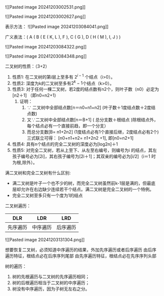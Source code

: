 ![[Pasted image 20241203002531.png]]

![[Pasted image 20241203002627.png]]

表示方法：
![[Pasted image 20241203084041.png]]

广义表法：( A ( B ( E ( K, L ), F ), C ( G ), D ( H ( M ), I, J ) ) 

![[Pasted image 20241203084322.png]]

![[Pasted image 20241203084348.png]]

二叉树的性质：（3+2）
1. 性质1: 在二叉树的第i层上至多有 $2^{i-1}$ 个结点（i>0）。
2. 性质2: 深度为k的二叉树至多有$2^{k}-1$个结点（k>0）。
3. 性质3: 对于任何一棵二叉树，若2度的结点数有n2个，则叶子数（n0）必定为[n2＋1] （即n0=n2+1）
	1. 证明：
		1. ∵ 二叉树中全部结点数[n＝n0+n1+n2] (叶子数＋1度结点数＋2度结点数)
		2. 又∵二叉树中全部结点数[n＝B+1] ( 总分支数＋根结点 )除根结点外，每个结点必有一个直接前趋，即一个分支）
		3. 而总分支数[B= n1+2n2]  (1度结点必有1个直接后继，2度结点必有2个)三式联立可得： [n0+n1+n2= n1+2n2 +1],   即[n0=n2+1]
4. 性质4: 具有n个结点的完全二叉树的深度必为[log2n]＋1
5. 性质5: 对完全二叉树，若从上至下、从左至右编号，则编号为i 的结点，其左孩子编号必为[2i]，其右孩子编号为[2i＋1]；其双亲的编号必为[i/2]（i＝1 时为根,除外）。 

满二叉树和完全二叉树有什么区别:
- 满二叉树是叶子一个也不少的树，而完全二叉树虽然前k-1层是满的，但最底层却允许在右边缺少连续若干个结点。满二叉树是完全二叉树的一个特例。
- 完全二叉树至多只有一个度为1的结点

二叉树遍历：

| DLR  | LDR  | LRD   |
| ---- | ---- | ----- |
| 先序遍历 | 中序遍历 |  后序遍历 |

![[Pasted image 20241203131304.png]]

想要恢复二叉树，必须知道中序遍历的结果，外加先序遍历或者后序遍历
由后序遍历特征，根结点必在后序序列尾部
由先序遍历特征，根结点必在先序序列头部

树的遍历：
1.  树的先根遍历与二叉树的先序遍历相同； 
2. 树的后根遍历相当于二叉树的中序遍历；
3. 树没有中序遍历，因为子树无左右之分。














